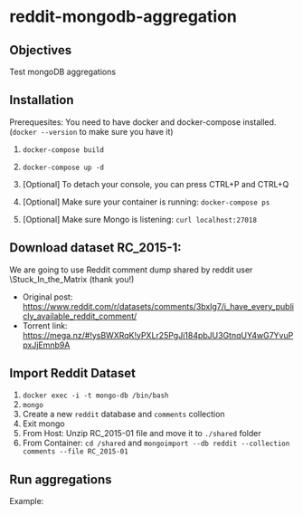 # reddit-mongodb-aggregation

## Objectives

Test mongoDB aggregations

## Installation

Prerequesites: You need to have docker and docker-compose installed. (`docker --version` to make sure you have it)

1. `docker-compose build`
2. `docker-compose up -d`

3. [Optional] To detach your console, you can press CTRL+P and CTRL+Q
4. [Optional] Make sure your container is running: `docker-compose ps`
5. [Optional] Make sure Mongo is listening: `curl localhost:27018`

## Download dataset RC_2015-1:

We are going to use Reddit comment dump shared by reddit user \Stuck_In_the_Matrix (thank you!)
* Original post: https://www.reddit.com/r/datasets/comments/3bxlg7/i_have_every_publicly_available_reddit_comment/
* Torrent link: https://mega.nz/#!ysBWXRqK!yPXLr25PgJi184pbJU3GtnqUY4wG7YvuPpxJjEmnb9A

## Import Reddit Dataset

1. `docker exec -i -t mongo-db /bin/bash`
2. `mongo`
3. Create a new `reddit` database and `comments` collection
4. Exit mongo
5. From Host: Unzip RC_2015-01 file and move it to `./shared` folder
6. From Container: `cd /shared` and `mongoimport --db reddit --collection comments --file RC_2015-01`

## Run aggregations

Example:
